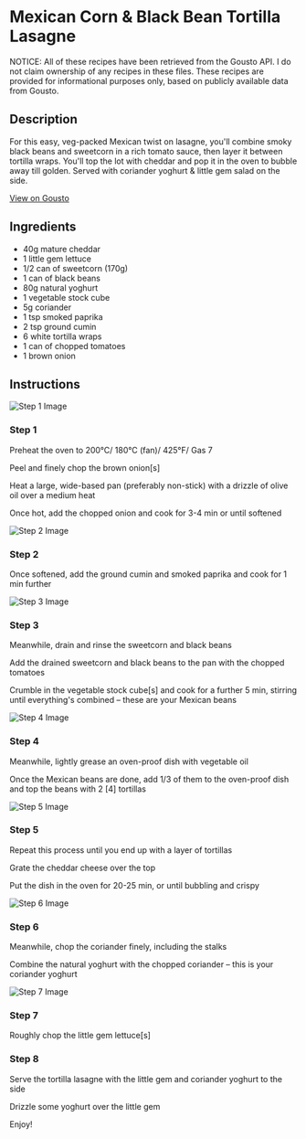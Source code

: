 # Mexican Corn & Black Bean Tortilla Lasagne

NOTICE: All of these recipes have been retrieved from the Gousto API. I do not claim ownership of any recipes in these files. These recipes are provided for informational purposes only, based on publicly available data from Gousto.

## Description

For this easy, veg-packed Mexican twist on lasagne, you'll combine smoky black beans and sweetcorn in a rich tomato sauce, then layer it between tortilla wraps. You'll top the lot with cheddar and pop it in the oven to bubble away till golden. Served with coriander yoghurt & little gem salad on the side.

[View on Gousto](https://www.gousto.co.uk/recipes/cookbook/mexican-corn-black-bean-tortilla-lasagne)

## Ingredients

- 40g mature cheddar
- 1 little gem lettuce
- 1/2 can of sweetcorn (170g)
- 1 can of black beans
- 80g natural yoghurt
- 1 vegetable stock cube
- 5g coriander
- 1 tsp smoked paprika
- 2 tsp ground cumin
- 6 white tortilla wraps
- 1 can of chopped tomatoes
- 1 brown onion

## Instructions

![Step 1 Image](https://production-media.gousto.co.uk/cms/recipe-step-image/1427.-step-1-x200.jpg)

### Step 1

Preheat the oven to <span class="text-highlight">200&deg;C/ 180&deg;C (fan)/ 425&deg;F/ Gas 7</span>


<span class="text-highlight">Peel</span> and finely chop the&nbsp;brown&nbsp;onion<span class="text-danger">[s]</span>


Heat a large, wide-based pan (preferably non-stick) with a drizzle of&nbsp;olive oil over&nbsp;a medium heat&nbsp;


Once hot, add the chopped onion and cook for 3-4 min or until softened

![Step 2 Image](https://production-media.gousto.co.uk/cms/recipe-step-image/1427.-step-2-x200.jpg)

### Step 2

Once softened, add the ground&nbsp;cumin and smoked&nbsp;paprika and cook for 1 min further

![Step 3 Image](https://production-media.gousto.co.uk/cms/recipe-step-image/1427.-step-3-x200.jpg)

### Step 3

Meanwhile, drain and rinse the sweetcorn and black beans


Add the drained sweetcorn and black beans to the pan&nbsp;with the chopped tomatoes


Crumble in the&nbsp;vegetable stock cube<span class="text-danger">[s]</span><span class="text-danger">&nbsp;</span>and cook for a further 5 min, stirring until everything's combined <span class="text-highlight">&ndash;</span> these are your Mexican beans

![Step 4 Image](https://production-media.gousto.co.uk/cms/recipe-step-image/1427.-step-4-x200.jpg)

### Step 4

Meanwhile, lightly grease an <span class="text-highlight">oven-proof dish</span> with vegetable oil


Once the Mexican beans are&nbsp;done, add&nbsp;<span class="text-highlight">1/3</span> of them to&nbsp;the <span class="text-highlight">oven-proof dish</span> and top<span class="text-highlight"> the beans</span> with 2<span class="text-danger"> [4]</span> tortillas&nbsp;

![Step 5 Image](https://production-media.gousto.co.uk/cms/recipe-step-image/1427.-step-5-x200.jpg)

### Step 5

Repeat this process until you end up with a layer of tortillas


Grate the cheddar cheese over the top


Put the dish in the oven for 20-25 min, or until bubbling and crispy

![Step 6 Image](https://production-media.gousto.co.uk/cms/recipe-step-image/1427.-step-6-x200.jpg)

### Step 6

<span class="text-highlight">Meanwhile, chop the coriander finely, including the stalks</span>


<span class="text-highlight">Combine the natural&nbsp;yoghurt with the chopped coriander&nbsp;&ndash; this is your coriander yoghurt</span>

![Step 7 Image](https://production-media.gousto.co.uk/cms/recipe-step-image/1427.-step-7-x200.jpg)

### Step 7

Roughly chop the little&nbsp;gem lettuce<span class="text-danger">[s]</span>

### Step 8

Serve the tortilla lasagne with the little gem&nbsp;and<span class="text-highlight"> coriander&nbsp;yoghurt</span>&nbsp;to the side&nbsp;


Drizzle <span class="text-highlight">some&nbsp;</span>yoghurt over the little gem


Enjoy!

